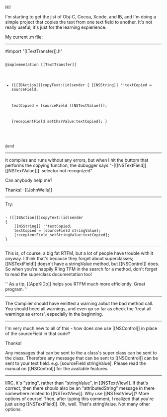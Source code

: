 Hi!

I'm starting to get the jist of Obj-C, Cocoa, Xcode, and IB, and I'm doing a simple project that copies the text from one text field to another. It's not really useful; it's just for the learning expierience.

My current .m file:

--------------------

#import "[[TextTransfer]].h"

<code>
@implementation [[TextTransfer]]

- ([[IBAction]])copyText:(id)sender
{
	[[NSString]] ''textCopied = sourceField;

	textCopied = [sourceField [[NSTextValue]]];

	[recepientField setCharValue:textCopied];
}

@end
</code>

-------------------

It compiles and runs without any errors, but when I hit the buttom that performs the copying function, the dubugger says "-[[[NSTextField]] [[NSTextValue]]]: selector not recognized"




Can anybody help me?


Thanks! 
-[[JohnWells]]


----
Try:

<code>
- ([[IBAction]])copyText:(id)sender
{
	[[NSString]] ''textCopied;
	textCopied = [sourceField stringValue];
	[recepientField setStringValue:textCopied];
}
</code>

----

This is, of course, a big fat RTFM, but a lot of people have trouble with it anyway. I think that's because they forget about superclasses; [[NSTextField]] doesn't have a stringValue method, but [[NSControl]] does. So when you're happily R'ing TFM in the search for a method, don't forget to read the superclass documentation too!

''
As a tip, [[AppKiDo]] helps you RTFM much more efficiently. Great program.
''

----

The Compiler should have emitted a warning aobut the bad method call.  You should heed all warnings, and even go so far as check the 'treat all warnings as errors', especially in the beginning.

----

I'm very much new to all of this - how does one use [[NSControl]] in place of the sourceField in that code?


Thanks!

Any messages that can be sent to the a class's super class can be sent to the class.  Therefore any message that can be sent to [[NSControl]] can be sent to your text field.  e.g. [sourceField stringValue].  Please read the manual on [[NSControl]] for the available features.

----

IIRC, it's "string", rather than "stringValue", in [[NSTextView]]. If that's correct, then there should also be an "attributedString" message in there somewhere related to [[NSTextView]]. Why use [[NSTextView]]? More options of course! Then, after typing this comment, I realized that you're just using [[NSTextField]]. Oh, well. That's stringValue. Not many other options.